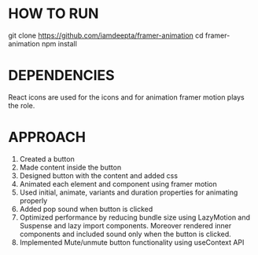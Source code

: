 # HOW TO RUN

git clone https://github.com/iamdeepta/framer-animation
cd framer-animation
npm install

# DEPENDENCIES

React icons are used for the icons and for animation framer motion plays the role.

# APPROACH

1. Created a button
2. Made content inside the button
3. Designed button with the content and added css
4. Animated each element and component using framer motion
5. Used initial, animate, variants and duration properties for animating properly
6. Added pop sound when button is clicked
7. Optimized performance by reducing bundle size using LazyMotion and Suspense and lazy import components. Moreover rendered inner components and included sound only when the button is clicked.
8. Implemented Mute/unmute button functionality using useContext API
